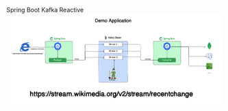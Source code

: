 Spring Boot Kafka Reactive
![](https://github.com/evggenik/kakafka-springboot-reactive/blob/master/images/kafka_demo_application.png)